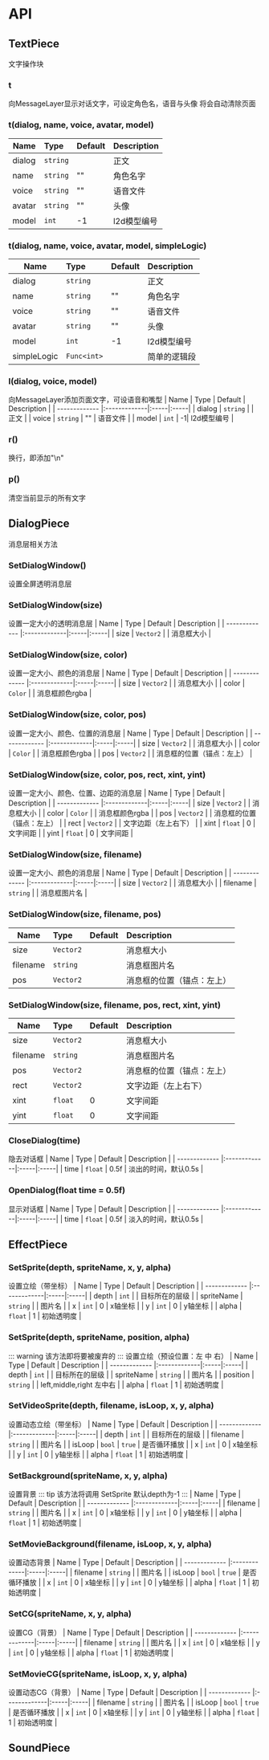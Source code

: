# API

## TextPiece
文字操作块

### t
向MessageLayer显示对话文字，可设定角色名，语音与头像
将会自动清除页面

### t(dialog, name, voice, avatar, model)
| Name        | Type    | Default  | Description  |
| ------------- |:-------------|:-----|:-----|
| dialog | `string` | | 正文 |
| name   | `string` | "" | 角色名字 |
| voice | `string` | "" | 语音文件 |
| avatar | `string` | "" | 头像 |
| model | `int` |    -1| l2d模型编号 |

### t(dialog, name, voice, avatar, model, simpleLogic)
| Name        | Type    | Default  | Description  |
| ------------- |:-------------|:-----|:-----|
| dialog | `string` | | 正文 |
| name   | `string` | "" | 角色名字 |
| voice | `string` | "" | 语音文件 |
| avatar | `string` | "" | 头像 |
| model | `int` |    -1| l2d模型编号 | 
| simpleLogic | `Func<int>` | | 简单的逻辑段 | 

### l(dialog, voice, model)
向MessageLayer添加页面文字，可设语音和嘴型
| Name        | Type    | Default  | Description  |
| ------------- |:-------------|:-----|:-----|
| dialog | `string` | | 正文 |
| voice | `string` | "" | 语音文件 |
| model | `int` |    -1| l2d模型编号 |

### r()
换行，即添加"\n"

### p()
清空当前显示的所有文字

## DialogPiece
消息层相关方法

### SetDialogWindow()
设置全屏透明消息层

### SetDialogWindow(size)
设置一定大小的透明消息层
| Name        | Type    | Default  | Description  |
| ------------- |:-------------|:-----|:-----|
| size | `Vector2` | | 消息框大小 |

### SetDialogWindow(size, color)
设置一定大小、颜色的消息层
| Name        | Type    | Default  | Description  |
| ------------- |:-------------|:-----|:-----|
| size | `Vector2` | | 消息框大小 |
| color | `Color` | | 消息框颜色rgba |

### SetDialogWindow(size, color, pos)
设置一定大小、颜色、位置的消息层
| Name        | Type    | Default  | Description  |
| ------------- |:-------------|:-----|:-----|
| size | `Vector2` | | 消息框大小 |
| color | `Color` | | 消息框颜色rgba |
| pos | `Vector2` | | 消息框的位置（锚点：左上） |

### SetDialogWindow(size, color, pos, rect, xint, yint)
设置一定大小、颜色、位置、边距的消息层
| Name        | Type    | Default  | Description  |
| ------------- |:-------------|:-----|:-----|
| size | `Vector2` | | 消息框大小 |
| color | `Color` | | 消息框颜色rgba |
| pos | `Vector2` | | 消息框的位置（锚点：左上） |
| rect | `Vector2` | | 文字边距（左上右下） |
| xint | `float` | 0 | 文字间距 |
| yint | `float` | 0 | 文字间距 |

### SetDialogWindow(size, filename)
设置一定大小、颜色的消息层
| Name        | Type    | Default  | Description  |
| ------------- |:-------------|:-----|:-----|
| size | `Vector2` | | 消息框大小 |
| filename | `string` | | 消息框图片名 |

### SetDialogWindow(size, filename, pos)
| Name        | Type    | Default  | Description  |
| ------------- |:-------------|:-----|:-----|
| size | `Vector2` | | 消息框大小 |
| filename | `string` | | 消息框图片名 |
| pos | `Vector2` | | 消息框的位置（锚点：左上） |

### SetDialogWindow(size, filename, pos, rect, xint, yint)
| Name        | Type    | Default  | Description  |
| ------------- |:-------------|:-----|:-----|
| size | `Vector2` | | 消息框大小 |
| filename | `string` | | 消息框图片名 |
| pos | `Vector2` | | 消息框的位置（锚点：左上） |
| rect | `Vector2` | | 文字边距（左上右下） |
| xint | `float` | 0 | 文字间距 |
| yint | `float` | 0 | 文字间距 |

### CloseDialog(time)
隐去对话框
| Name        | Type    | Default  | Description  |
| ------------- |:-------------|:-----|:-----|
| time | `float` | 0.5f | 淡出的时间，默认0.5s |

### OpenDialog(float time = 0.5f)
显示对话框
| Name        | Type    | Default  | Description  |
| ------------- |:-------------|:-----|:-----|
| time | `float` | 0.5f | 淡入的时间，默认0.5s |

## EffectPiece

### SetSprite(depth, spriteName, x, y, alpha)
设置立绘（带坐标）
| Name        | Type    | Default  | Description  |
| ------------- |:-------------|:-----|:-----|
| depth | `int` |  | 目标所在的层级 |
| spriteName | `string` |  | 图片名 |
| x | `int` | 0 | x轴坐标 |
| y | `int` | 0 | y轴坐标 |
| alpha | `float` | 1 | 初始透明度 |

### SetSprite(depth, spriteName, position, alpha)
::: warning
该方法即将要被废弃的
:::
设置立绘（预设位置：左 中 右）
| Name        | Type    | Default  | Description  |
| ------------- |:-------------|:-----|:-----|
| depth | `int` |  | 目标所在的层级 |
| spriteName | `string` |  | 图片名 |
| position | `string` |  | left,middle,right 左中右 |
| alpha | `float` | 1 | 初始透明度 |

### SetVideoSprite(depth, filename, isLoop, x, y, alpha)
设置动态立绘（带坐标）
| Name        | Type    | Default  | Description  |
| ------------- |:-------------|:-----|:-----|
| depth | `int` |  | 目标所在的层级 |
| filename | `string` |  | 图片名 |
| isLoop | `bool` | `true` | 是否循环播放 |
| x | `int` | 0 | x轴坐标 |
| y | `int` | 0 | y轴坐标 |
| alpha | `float` | 1 | 初始透明度 |

### SetBackground(spriteName, x, y, alpha)
设置背景
::: tip
该方法将调用 SetSprite 默认depth为-1
:::
| Name        | Type    | Default  | Description  |
| ------------- |:-------------|:-----|:-----|
| filename | `string` |  | 图片名 |
| x | `int` | 0 | x轴坐标 |
| y | `int` | 0 | y轴坐标 |
| alpha | `float` | 1 | 初始透明度 |

### SetMovieBackground(filename, isLoop, x, y, alpha)
设置动态背景
| Name        | Type    | Default  | Description  |
| ------------- |:-------------|:-----|:-----|
| filename | `string` |  | 图片名 |
| isLoop | `bool` | `true` | 是否循环播放 |
| x | `int` | 0 | x轴坐标 |
| y | `int` | 0 | y轴坐标 |
| alpha | `float` | 1 | 初始透明度 |


### SetCG(spriteName, x, y, alpha)
设置CG（背景）
| Name        | Type    | Default  | Description  |
| ------------- |:-------------|:-----|:-----|
| filename | `string` |  | 图片名 |
| x | `int` | 0 | x轴坐标 |
| y | `int` | 0 | y轴坐标 |
| alpha | `float` | 1 | 初始透明度 |

### SetMovieCG(spriteName, isLoop, x, y, alpha)
设置动态CG（背景）
| Name        | Type    | Default  | Description  |
| ------------- |:-------------|:-----|:-----|
| filename | `string` |  | 图片名 |
| isLoop | `bool` | `true` | 是否循环播放 |
| x | `int` | 0 | x轴坐标 |
| y | `int` | 0 | y轴坐标 |
| alpha | `float` | 1 | 初始透明度 |


## SoundPiece


